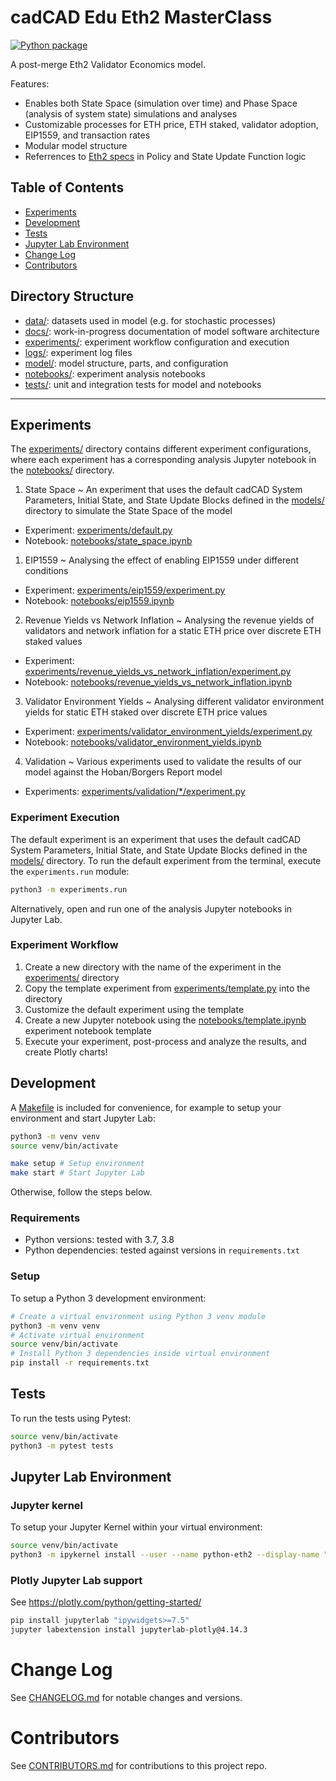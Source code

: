 # cadCAD Edu Eth2 MasterClass
[![Python package](https://github.com/cadCAD-edu/eth2.0-masterclass/actions/workflows/python.yml/badge.svg)](https://github.com/cadCAD-edu/eth2.0-masterclass/actions/workflows/python.yml)

A post-merge Eth2 Validator Economics model.

Features:
* Enables both State Space (simulation over time) and Phase Space (analysis of system state) simulations and analyses
* Customizable processes for ETH price, ETH staked, validator adoption, EIP1559, and transaction rates
* Modular model structure
* Referrences to [Eth2 specs](https://github.com/ethereum/eth2.0-specs) in Policy and State Update Function logic

## Table of Contents
* [Experiments](#experiments)
* [Development](#development)
* [Tests](#tests)
* [Jupyter Lab Environment](#jupyter-lab-environment)
* [Change Log](#change-log)
* [Contributors](#contributors)

## Directory Structure
* [data/](data/): datasets used in model (e.g. for stochastic processes)
* [docs/](docs/): work-in-progress documentation of model software architecture
* [experiments/](experiments/): experiment workflow configuration and execution
* [logs/](logs/): experiment log files
* [model/](model/): model structure, parts, and configuration
* [notebooks/](notebooks/): experiment analysis notebooks
* [tests/](tests/): unit and integration tests for model and notebooks

---

## Experiments

The [experiments/](experiments/) directory contains different experiment configurations, where each experiment has a corresponding analysis Jupyter notebook in the [notebooks/](notebooks/) directory.

1. State Space ~ An experiment that uses the default cadCAD System Parameters, Initial State, and State Update Blocks defined in the [models/](models/) directory to simulate the State Space of the model
  * Experiment: [experiments/default.py](experiments/eip1559/default.py)
  * Notebook: [notebooks/state_space.ipynb](notebooks/state_space.ipynb)
1. EIP1559 ~ Analysing the effect of enabling EIP1559 under different conditions
  * Experiment: [experiments/eip1559/experiment.py](experiments/eip1559/experiment.py)
  * Notebook: [notebooks/eip1559.ipynb](notebooks/eip1559.ipynb)
2. Revenue Yields vs Network Inflation ~ Analysing the revenue yields of validators and network inflation for a static ETH price over discrete ETH staked values
  * Experiment: [experiments/revenue_yields_vs_network_inflation/experiment.py](experiments/revenue_yields_vs_network_inflation/experiment.py)
  * Notebook: [notebooks/revenue_yields_vs_network_inflation.ipynb](notebooks/revenue_yields_vs_network_inflation.ipynb)
3. Validator Environment Yields ~ Analysing different validator environment yields for static ETH staked over discrete ETH price values
  * Experiment: [experiments/validator_environment_yields/experiment.py](experiments/validator_environment_yields/experiment.py)
  * Notebook: [notebooks/validator_environment_yields.ipynb](notebooks/validator_environment_yields.ipynb)
4. Validation ~ Various experiments used to validate the results of our model against the Hoban/Borgers Report model
  * Experiments: [experiments/validation/*/experiment.py](experiments/validation/)

### Experiment Execution

The default experiment is an experiment that uses the default cadCAD System Parameters, Initial State, and State Update Blocks defined in the [models/](models/) directory. To run the default experiment from the terminal, execute the `experiments.run` module:
```bash
python3 -m experiments.run
```

Alternatively, open and run one of the analysis Jupyter notebooks in Jupyter Lab.

### Experiment Workflow

1. Create a new directory with the name of the experiment in the [experiments/](experiments/) directory
2. Copy the template experiment from [experiments/template.py](experiments/template.py) into the directory
3. Customize the default experiment using the template
4. Create a new Jupyter notebook using the [notebooks/template.ipynb](notebooks/template.ipynb) experiment notebook template
5. Execute your experiment, post-process and analyze the results, and create Plotly charts!

## Development

A [Makefile](Makefile) is included for convenience, for example to setup your environment and start Jupyter Lab:

```bash
python3 -m venv venv
source venv/bin/activate

make setup # Setup environment
make start # Start Jupyter Lab
```

Otherwise, follow the steps below.

### Requirements

* Python versions: tested with 3.7, 3.8
* Python dependencies: tested against versions in `requirements.txt`

### Setup

To setup a Python 3 development environment:
```bash
# Create a virtual environment using Python 3 venv module
python3 -m venv venv
# Activate virtual environment
source venv/bin/activate
# Install Python 3 dependencies inside virtual environment
pip install -r requirements.txt
```

## Tests

To run the tests using Pytest:
```bash
source venv/bin/activate
python3 -m pytest tests
```

## Jupyter Lab Environment

### Jupyter kernel

To setup your Jupyter Kernel within your virtual environment:
```bash
source venv/bin/activate
python3 -m ipykernel install --user --name python-eth2 --display-name "Python (Eth2)"
```

### Plotly Jupyter Lab support

See https://plotly.com/python/getting-started/

```bash
pip install jupyterlab "ipywidgets>=7.5"
jupyter labextension install jupyterlab-plotly@4.14.3
```

# Change Log

See [CHANGELOG.md](CHANGELOG.md) for notable changes and versions.

# Contributors

See [CONTRIBUTORS.md](CONTRIBUTORS.md) for contributions to this project repo.
